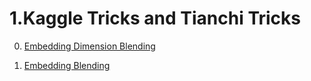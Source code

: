 # 1.Kaggle Tricks and Tianchi Tricks
0) [Embedding Dimension Blending](https://github.com/MM-IR/cs-research-tools/blob/main/KaggleTianchiTricks%40summary/0_EmbeddingDimensionBlend.md)

1) [Embedding Blending](https://github.com/MM-IR/cs-research-tools/tree/main/KaggleTianchiTricks@summary)

